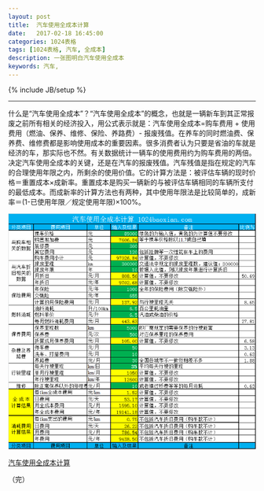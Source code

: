```yaml
---
layout: post
title:  汽车使用全成本计算
date:   2017-02-18 16:45:00
categories: 1024表格
tags: [1024表格, 汽车, 全成本]
description: 一张图明白汽车使用全成本
keywords: 汽车, 
---
```

{% include JB/setup %}

---

什么是“汽车使用全成本”？“汽车使用全成本”的概念，也就是一辆新车到其正常报废之前所有相关的经济投入，用公式表示就是：汽车使用全成本=购车费用 + 使用费用（燃油、保养、维修、保险、养路费）- 报废残值。在养车的同时燃油费、保养费、维修费都是影响使用成本的重要因素。很多消费者认为只要是省油的车就是经济的车，那实际也不然。有关数据统计一辆车的使用费用约为购车费用的两倍。
决定汽车使用全成本的关键，还是在汽车的报废残值。汽车残值是指在规定的汽车的合理使用年限之内，所剩余的使用价值。它的计算方法是：被评估车辆的现时价格＝重置成本×成新率。重置成本是购买一辆新的与被评估车辆相同的车辆所支付的最低成本。而成新率的计算方法也有两种，其中使用年限法是比较简单的，成新率＝(1-已使用年限／规定使用年限)×100%。


![花冠2013全成本计算](/uploads/2017/2017-02-18-car.png)

[汽车使用全成本计算](/uploads/2017/car_use_full_cost_calculation.xlsx)

（完）
